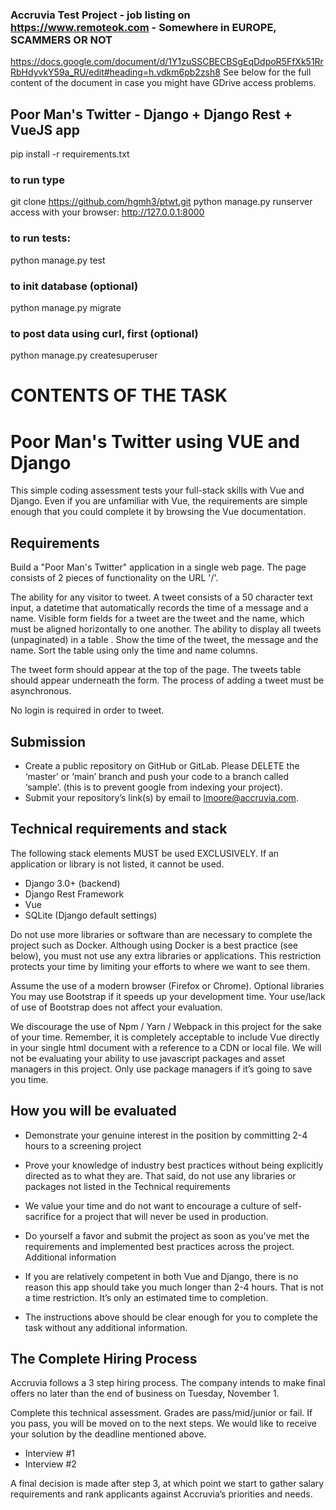 ### Accruvia Test Project - job listing on https://www.remoteok.com - Somewhere in EUROPE, SCAMMERS OR NOT
https://docs.google.com/document/d/1Y1zuSSCBECBSgEqDdpoR5FfXk51RrRbHdyvkY59a_RU/edit#heading=h.vdkm6pb2zsh8
See below for the full content of the document in case you might have GDrive access problems.

## Poor Man's Twitter - Django + Django Rest + VueJS app
pip install -r requirements.txt

### to run type
git clone https://github.com/hgmh3/ptwt.git
python manage.py runserver
access with your browser: http://127.0.0.1:8000

### to run tests:
python manage.py test

### to init database (optional)
python manage.py migrate

### to post data using curl, first (optional)
python manage.py createsuperuser


# CONTENTS OF THE TASK
# Poor Man's Twitter using VUE and Django
This simple coding assessment tests your full-stack skills with Vue and Django. Even if you are unfamiliar with Vue, the requirements are simple enough that you could complete it by browsing the Vue documentation.
## Requirements
Build a "Poor Man's Twitter" application in a single web page. The page consists of 2 pieces of functionality on the URL '/'.

The ability for any visitor to tweet. A tweet consists of a 50 character text input, a datetime that automatically records the time of a message and a name. Visible form fields for a tweet are the tweet and the name, which must be aligned horizontally to one another.
The ability to display all tweets (unpaginated) in a table . Show the time of the tweet, the message and the name. Sort the table using only the time and name columns.

The tweet form should appear at the top of the page. The tweets table should appear underneath the form. The process of adding a tweet must be asynchronous.

No login is required in order to tweet.
## Submission
- Create a public repository on GitHub or GitLab. Please DELETE the ‘master’ or ‘main’ branch and push your code to a branch called ‘sample’. (this is to prevent google from indexing your project). 
- Submit your repository’s link(s) by email to lmoore@accruvia.com.

## Technical requirements and stack
The following stack elements MUST be used EXCLUSIVELY. If an application or library is not listed, it cannot be used.

- Django 3.0+ (backend)
- Django Rest Framework
- Vue
- SQLite (Django default settings)

Do not use more libraries or software than are necessary to complete the project such as Docker. Although using Docker is a best practice (see below), you must not use any extra libraries or applications. This restriction protects your time by limiting your efforts to where we want to see them.

Assume the use of a modern browser (Firefox or Chrome).
Optional libraries
You may use Bootstrap if it speeds up your development time. Your use/lack of use of Bootstrap does not affect your evaluation.

We discourage the use of Npm / Yarn / Webpack in this project for the sake of your time. Remember, it is completely acceptable to include Vue directly in your single html document with a reference to a CDN or local file. We will not be evaluating your ability to use javascript packages and asset managers in this project. Only use package managers if it’s going to save you time.

## How you will be evaluated

- Demonstrate your genuine interest in the position by committing 2-4 hours to a screening project

- Prove your knowledge of industry best practices without being explicitly directed as to what they are. That said, do not use any libraries or packages not listed in the Technical requirements

- We value your time and do not want to encourage a culture of self-sacrifice for a project that will never be used in production. 

- Do yourself a favor and submit the project as soon as you've met the requirements and implemented best practices across the project.
Additional information

- If you are relatively competent in both Vue and Django, there is no reason this app should take you much longer than 2-4 hours. That is not a time restriction. It’s only an estimated time to completion.

- The instructions above should be clear enough for you to complete the task without any additional information.

## The Complete Hiring Process

Accruvia follows a 3 step hiring process. The company intends to make final offers no later than the end of business on Tuesday, November 1.

Complete this technical assessment. Grades are pass/mid/junior or fail. If you pass, you will be moved on to the next steps. We would like to receive your solution by the deadline mentioned above.
- Interview #1
- Interview #2

A final decision is made after step 3, at which point we start to gather salary requirements and rank applicants against Accruvia’s priorities and needs.


